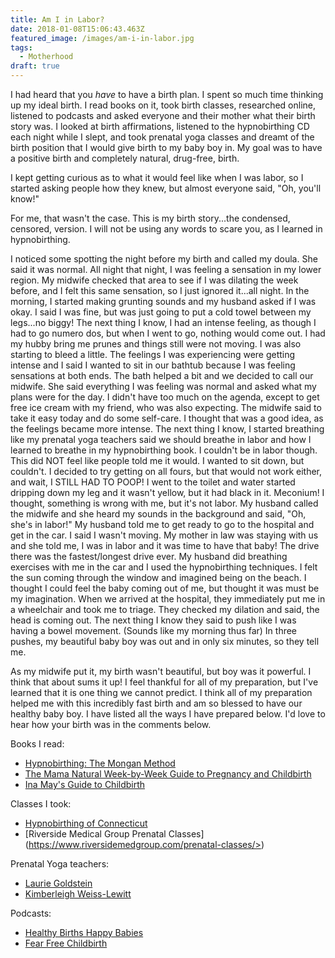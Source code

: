 ```yaml
---
title: Am I in Labor?
date: 2018-01-08T15:06:43.463Z
featured_image: /images/am-i-in-labor.jpg
tags:
  - Motherhood
draft: true
---
```

I had heard that you _have_ to have a birth plan. I spent so much time thinking up my ideal birth. I read books on it, took birth classes, researched online, listened to podcasts and asked everyone and their mother what their birth story was. I looked at birth affirmations, listened to the hypnobirthing CD each night while I slept, and took prenatal yoga classes and dreamt of the birth position that I would give birth to my baby boy in. My goal was to have a positive birth and completely natural, drug-free, birth.

I kept getting curious as to what it would feel like when I was labor, so I started asking people how they knew, but almost everyone said, "Oh, you'll know!"

For me, that wasn't the case. This is my birth story...the condensed, censored, version. I will not be using any words to scare you, as I learned in hypnobirthing.

I noticed some spotting the night before my birth and called my doula. She said it was normal. All night that night, I was feeling a sensation in my lower region. My midwife checked that area to see if I was dilating the week before, and I felt this same sensation, so I just ignored it...all night. In the morning, I started making grunting sounds and my husband asked if I was okay. I said I was fine, but was just going to put a cold towel between my legs...no biggy! The next thing I know, I had an intense feeling, as though I had to go numero dos, but when I went to go, nothing would come out. I had my hubby bring me prunes and things still were not moving. I was also starting to bleed a little. The feelings I was experiencing were getting intense and I said I wanted to sit in our bathtub because I was feeling sensations at both ends. The bath helped a bit and we decided to call our midwife. She said everything I was feeling was normal and asked what my plans were for the day. I didn't have too much on the agenda, except to get free ice cream with my friend, who was also expecting. The midwife said to take it easy today and do some self-care. I thought that was a good idea, as the feelings became more intense. The next thing I know, I started breathing like my prenatal yoga teachers said we should breathe in labor and how I learned to breathe in my hypnobirthing book. I couldn't be in labor though. This did NOT feel like people told me it would. I wanted to sit down, but couldn't. I decided to try getting on all fours, but that would not work either, and wait, I STILL HAD TO POOP! I went to the toilet and water started dripping down my leg and it wasn't yellow, but it had black in it. Meconium! I thought, something is wrong with me, but it's not labor. My husband called the midwife and she heard my sounds in the background and said, "Oh, she's in labor!" My husband told me to get ready to go to the hospital and get in the car. I said I wasn't moving. My mother in law was staying with us and she told me, I was in labor and it was time to have that baby! The drive there was the fastest/longest drive ever. My husband did breathing exercises with me in the car and I used the hypnobirthing techniques. I felt the sun coming through the window and imagined being on the beach. I thought I could feel the baby coming out of me, but thought it was must be my imagination. When we arrived at the hospital, they immediately put me in a wheelchair and took me to triage. They checked my dilation and said, the head is coming out. The next thing I know they said to push like I was having a bowel movement. (Sounds like my morning thus far) In three pushes, my beautiful baby boy was out and in only six minutes, so they tell me.

 As my midwife put it, my birth wasn't beautiful, but boy was it powerful. I think that about sums it up! I feel thankful for all of my preparation, but I've learned that it is one thing we cannot predict. I think all of my preparation helped me with this incredibly fast birth and am so blessed to have our healthy baby boy. I have listed all the ways I have prepared below. I'd love to hear how your birth was in the comments below. 

Books I read:

* [Hypnobirthing: The Mongan Method](https://www.amazon.com/HypnoBirthing-natural-approach-comfortable-birthing/dp/0757302661)
* [The Mama Natural Week-by-Week Guide to Pregnancy and Childbirth](https://www.amazon.com/Natural-Week-Week-Pregnancy-Childbirth-ebook/dp/B01CO343NU)
* [Ina May's Guide to Childbirth](https://www.amazon.com/Ina-Mays-Guide-Childbirth-Material-ebook/dp/B000S1LT1A/ref=sr_1_1?s=digital-text&ie=UTF8&qid=1512930727&sr=1-1&keywords=ina+may)

Classes I took:

* [Hypnobirthing of Connecticut](http://hypnobirthingct.com)
* [Riverside Medical Group Prenatal Classes] (https://www.riversidemedgroup.com/prenatal-classes/>)

Prenatal Yoga teachers:

* [Laurie Goldstein](http://ittakesanopenheart.com/ap3tkpd4e9ndicqszgj984gr81dov9)
* [Kimberleigh Weiss-Lewitt](http://www.mamamosaic.com/kim.php)

Podcasts:

* [Healthy Births Happy Babies](https://itunes.apple.com/us/podcast/healthy-births-happy-babies-prenatal-care-natural-birth/id1033754889?mt=2)
* [Fear Free Childbirth](https://www.fearfreechildbirth.com/blog/fear-free-childbirth-podcast/)

